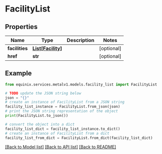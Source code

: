 # FacilityList


## Properties

Name | Type | Description | Notes
------------ | ------------- | ------------- | -------------
**facilities** | [**List[Facility]**](Facility.md) |  | [optional] 
**href** | **str** |  | [optional] 

## Example

```python
from equinix.services.metalv1.models.facility_list import FacilityList

# TODO update the JSON string below
json = "{}"
# create an instance of FacilityList from a JSON string
facility_list_instance = FacilityList.from_json(json)
# print the JSON string representation of the object
print(FacilityList.to_json())

# convert the object into a dict
facility_list_dict = facility_list_instance.to_dict()
# create an instance of FacilityList from a dict
facility_list_from_dict = FacilityList.from_dict(facility_list_dict)
```
[[Back to Model list]](../README.md#documentation-for-models) [[Back to API list]](../README.md#documentation-for-api-endpoints) [[Back to README]](../README.md)


